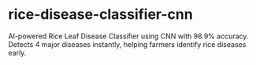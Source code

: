 # rice-disease-classifier-cnn
AI-powered Rice Leaf Disease Classifier using CNN with 98.9% accuracy. Detects 4 major diseases instantly, helping farmers identify rice diseases early.
